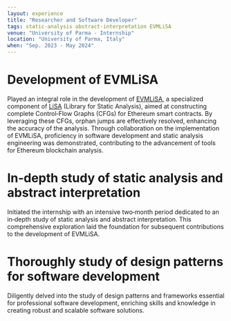```yaml
---
layout: experience
title: "Researcher and Software Developer"
tags: static-analysis abstract-interpretation EVMLiSA
venue: "University of Parma ‑ Internship"
location: "University of Parma, Italy"
when: "Sep. 2023 ‑ May 2024"
---
```


# Development of EVMLiSA
Played an integral role in the development of [EVMLiSA](https://github.com/lisa-analyzer/evm-lisa), a specialized component of [LiSA](https://github.com/lisa-analyzer/lisa) (Library for Static Analysis), aimed at constructing complete Control‑Flow Graphs (CFGs) for Ethereum smart contracts. By leveraging these CFGs, orphan jumps are effectively resolved, enhancing the accuracy of the analysis. Through collaboration on the implementation of EVMLiSA, proficiency in software development and static analysis engineering was demonstrated, contributing to the advancement of tools for Ethereum blockchain analysis.

# In‑depth study of static analysis and abstract interpretation
Initiated the internship with an intensive two‑month period dedicated to an in‑depth study of static analysis and abstract interpretation. This comprehensive exploration laid the foundation for subsequent contributions to the development of EVMLiSA.

# Thoroughly study of design patterns for software development
Diligently delved into the study of design patterns and frameworks essential for professional software development, enriching skills and knowledge in creating robust and scalable software solutions.
